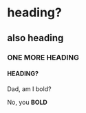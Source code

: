 # heading?

## also heading

### ONE MORE HEADING

#### HEADING?

Dad, am I bold?

No, you **BOLD**
